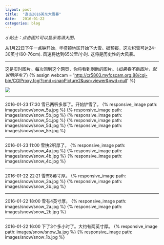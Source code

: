 ```yaml
---
layout: post
title:  "直击2016美东大雪暴"
date:   2016-01-22
categories: blog
---
```


*小贴士：点击图片可以显示高清大图。*

从1月22日下午一点钟开始，华盛顿地区开始下大雪。据预报，这次积雪可达24-30英寸(60-76cm). 
风速将达到65公里/小时. 这将是历史性的大风暴。

---------------------

这是实时图片。每次回到这个网页，你将看到刷新的图片。（*如果看不到图片，就说明停电了*)
{% assign webcam = 'http://cr5803.myfoscam.org:88/cgi-bin/CGIProxy.fcgi?cmd=snapPicture2&usr=viewer&pwd=null' %}

<div class="image">
 <a href="{{webcam}}"><img src="{{webcam}}" /></a>
</div>

-------------------

2016-01-23 17:30 雪已两呎多厚了。开始铲雪了。
{% responsive_image path: images/snow/snow_5a.jpg %}
{% responsive_image path: images/snow/snow_5b.jpg %}
{% responsive_image path: images/snow/snow_5c.jpg %}
{% responsive_image path: images/snow/snow_5d.jpg %}
{% responsive_image path: images/snow/snow_5e.jpg %}

-------------------

2016-01-23 11:00 雪快2呎厚了。
{% responsive_image path: images/snow/snow_4a.jpg %}
{% responsive_image path: images/snow/snow_4b.jpg %}
{% responsive_image path: images/snow/snow_4c.jpg %}

--------------------

2016-01-22 22:21 雪有8英寸厚。
{% responsive_image path: images/snow/snow_3a.jpg %}
{% responsive_image path: images/snow/snow_3b.jpg %}

-------------------

2016-01-22 18:00 雪有4英寸厚。
{% responsive_image path: images/snow/snow_2a.jpg %}
{% responsive_image path: images/snow/snow_2b.jpg %}


--------------------

2016-01-22 16:00 下了3个多小时了。大约有两英寸厚。
{% responsive_image path: images/snow/snow_1a.jpg %}
{% responsive_image path: images/snow/snow_1b.jpg %}

